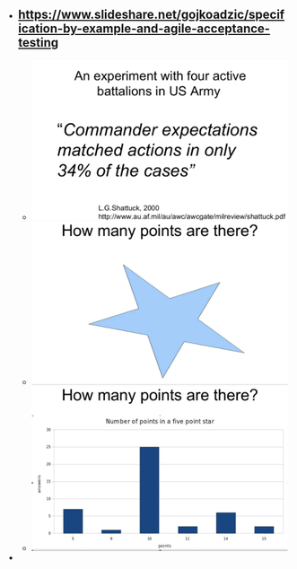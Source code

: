 - https://www.slideshare.net/gojkoadzic/specification-by-example-and-agile-acceptance-testing
	-
	- ![image.png](../assets/image_1656148194464_0.png)
	- ![image.png](../assets/image_1656148226441_0.png)
	- ![image.png](../assets/image_1656148261360_0.png)
-